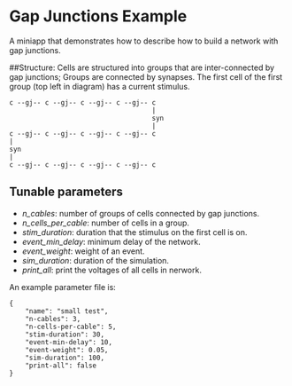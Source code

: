 # Gap Junctions Example

A miniapp that demonstrates how to describe how to build a network with gap junctions.

##Structure:
Cells are structured into groups that are inter-connected by gap junctions; Groups are
connected by synapses. The first cell of the first group (top left in diagram) has a 
current stimulus.


```
c --gj-- c --gj-- c --gj-- c --gj-- c
                                    |
                                    syn
                                    |
c --gj-- c --gj-- c --gj-- c --gj-- c
|
syn
|
c --gj-- c --gj-- c --gj-- c --gj-- c
```
     

## Tunable parameters
* _n_cables_: number of groups of cells connected by gap junctions.
* _n_cells_per_cable_: number of cells in a group.
* _stim_duration_: duration that the stimulus on the first cell is on. 
* _event_min_delay_: minimum delay of the network.
* _event_weight_: weight of an event.
* _sim_duration_: duration of the simulation. 
* _print_all_: print the voltages of all cells in nerwork.

An example parameter file is:
```
{
    "name": "small test",
    "n-cables": 3,
    "n-cells-per-cable": 5,
    "stim-duration": 30,
    "event-min-delay": 10,
    "event-weight": 0.05,
    "sim-duration": 100, 
    "print-all": false
}
```